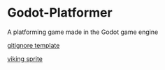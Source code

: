 # Godot-Platformer
A platforming game made in the Godot game engine

[gitignore template](https://github.com/github/gitignore/blob/main/Godot.gitignore)

[viking sprite](https://hajileee.itch.io/hajileees-fantasy-characters-pack)
